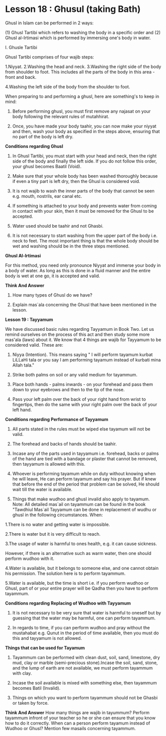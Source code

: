 Lesson 18 : Ghusul (taking Bath)
================================

Ghusl in Islam can be performed in 2 ways:

(1) Ghusl Tartibi which refers to washing the body in a specific order
and
(2) Ghusl al-Irtimasi which is performed by immersing one's body in
water.

I. Ghusle Tartibi

Ghusl Tartibi comprises of four wajib steps:

1.Niyyat.
2.Washing the head and neck.
3.Washing the right side of the body from shoulder to foot. This
includes all the parts of the body in this area - front and back.

4.Washing the left side of the body from the shoulder to foot.

When preparing to and performing a ghusl, here are something's to keep
in mind:

1. Before performing ghusl, you must first remove any najasat on your
body following the relevant rules of mutahhirat.

2. Once, you have made your body taahir, you can now make your niyyat
and then, wash your body as specified in the steps above, ensuring that
no part of the body is left dry.

**Conditions regarding Ghusl**

1. In Ghusl Tartibi, you must start with your head and neck, then the
right side of the body and finally the left side. If you do not follow
this order, your ghusl becomes Baatil (Void).

2. Make sure that your whole body has been washed thoroughly because if
even a tiny part is left dry, then the Ghusl is considered void.

3. It is not wajib to wash the inner parts of the body that cannot be
seen e.g. mouth, nostrils, ear canal etc.

4. If something is attached to your body and prevents water from coming
in contact with your skin, then it must be removed for the Ghusl to be
accepted.

5. Water used should be taahir and not Ghasbi.

6. It is not necessary to start washing from the upper part of the body
i.e. neck to feet. The most important thing is that the whole body
should be wet and washing should be in the three steps mentioned.

**Ghusl Al-Irtimasi**

For this method, you need only pronounce Niyyat and immerse your body
in a body of water. As long as this is done in a fluid manner and the
entire body is wet at one go, it is accepted and valid.

**Think And Answer**

1. How many types of Ghusl do we have?

2. Explain mas\`ala concerning the Ghusl that have been mentioned in
the lesson.


**Lesson 19 : Tayyamum**

We have discussed basic rules regarding Tayyamum in Book Two. Let us
remind ourselves on the process of this act and then study some more
mas'ala (laws) about it. We know that 4 things are wajib for Tayyamum to
be considered valid. These are:

1. Niyya (Intention). This means saying " I will perform tayamum kurbat
LiLLaHi tala or you say I am performing tayamum instead of kurbati mina
Allah tala."

2. Strike both palms on soil or any valid medium for tayammum.

3. Place both hands - palms inwards - on your forehead and pass them
down to your eyebrows and then to the tip of the nose.

4. Pass your left palm over the back of your right hand from wrist to
fingertips, then do the same with your right palm over the back of your
left hand.

**Conditions regarding Performance of Tayyamum**

1. All parts stated in the rules must be wiped else tayamum will not be
valid.

2. The forehead and backs of hands should be taahir.

3. Incase any of the parts used in tayyamum i.e. forehead, backs or
palms of the hand are tied with a bandage or plaster that cannot be
removed, then tayyamum is allowed with this.

4. Whoever is performing tayamum while on duty without knowing when he
will leave, He can perform tayamum and say his prayer. But if knew that
before the end of the period that problem can be solved, He should wait
till the water is available.

5. Things that make wudhoo and ghusl invalid also apply to tayamum.
Note: All detailed mas\`ail on tayammum can be found in the book
"Tawdhiul Mas\`ail Tayyamum can be done in replacement of wudhu or ghusl
in the following circumstances. When:

1.There is no water and getting water is impossible.

2.There is water but it is very difficult to reach.

3.The usage of water is harmful to ones health, e.g. it can cause
sickness.

However, if there is an alternative such as warm water, then one should
perform wudhoo with it.

4.Water is available, but it belongs to someone else, and one cannot
obtain his permission. The solution here is to perform tayammum.

5.Water is available, but the time is short i.e. if you perform wudhoo
or Ghusl, part of or your entire prayer will be Qadha then you have to
perform tayammum.

**Conditions regarding Replacing of Wudhoo with Tayyamum**

1. It is not necessary to be very sure that water is harmful to oneself
but by guessing that the water may be harmful, one can perform
tayammum.

2. In regards to time, if you can perform wudhoo and pray without the
mustahabat e.g. Qunut in the period of time available, then you must do
this and tayyamum is not allowed.

**Things that can be used for Tayamum**

1. Tayammum can be performed with clean dust, soil, sand, limestone,
dry mud, clay or marble (semi-precious stone).Incase the soil, sand,
stone, and the lump of earth are not available, we must perform tayammum
with clay.

2. Incase the soil available is mixed with something else, then
tayammum becomes Batil (Invalid).

3. Things on which you want to perform tayammum should not be Ghasbi or
taken by force.

**Think And Answer** How many things are wajib in tayummum? Perform
tayammum infront of your teacher so he or she can ensure that you know
how to do it correctly. When can a person perform tayamum instead of
Wudhoo or Ghusl? Mention few masails concerning tayammum.


